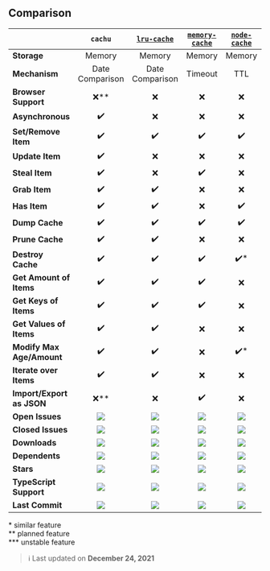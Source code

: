 ## Comparison

| | `cachu` | [`lru-cache`](https://npm.im/lru-cache) | [`memory-cache`](https://npm.im/memory-cache) | [`node-cache`](https://npm.im/node-cache) | [`flat-cache`](https://npm.im/flat-cache) | [`cache-base`](https://npm.im/cache-base)
| :--- | :----: | :----: | :----: | :----: | :----: | :----: |
| **Storage**  | Memory | Memory | Memory | Memory | Disk | Memory |
| **Mechanism**  | Date Comparison | Date Comparison | Timeout | TTL | Date Comparison | No Auto-Removing |
| **Browser Support**  | ❌** | ❌ | ❌ | ❌ | ❌ | ❌ |
| **Asynchronous** | ✔️ | ❌ | ❌ | ❌ | ❌ | ❌ |
| **Set/Remove Item**  | ✔️ | ✔️ | ✔️ | ✔️ | ✔️ | ✔️ |
| **Update Item** | ✔️ | ❌ | ❌ | ❌ | ❌ | ❌ |
| **Steal Item** | ✔️ | ❌ | ✔️ | ❌ | ❌ | ❌ |
| **Grab Item** | ✔️ | ✔️ | ❌ | ❌ | ❌ | ❌ |
| **Has Item** | ✔️ | ✔️ | ❌ | ✔️ | ❌ | ✔️ |
| **Dump Cache** | ✔️ | ✔️ | ✔️ | ✔️ | ❌ | ❌ |
| **Prune Cache** | ✔️ | ✔️ | ❌ | ❌ | ❌ | ❌ |
| **Destroy Cache** | ✔️ | ✔️ | ✔️ | ✔️* | ✔️ | ✔️ |
| **Get Amount of Items** | ✔️ | ✔️ | ✔️ | ❌ | ❌ | ✔️ |
| **Get Keys of Items** | ✔️ | ✔️ | ✔️ | ❌ | ❌ | ✔️ |
| **Get Values of Items** | ✔️ | ✔️ | ❌ | ❌ | ❌ | ❌ |
| **Modify Max Age/Amount** | ✔️ | ✔️ | ❌ | ✔️* | ❌ | ❌ |
| **Iterate over Items** | ✔️ | ✔️ | ❌ | ❌ | ❌ | ❌ |
| **Import/Export as JSON** | ❌** | ❌ | ✔️ | ❌ | ❌ | ❌ |
| **Open Issues** | ![][oi1] | ![][oi2] | ![][oi3] | ![][oi4] | ![][oi5] | ![][oi6] |
| **Closed Issues** | ![][ci1] | ![][ci2] | ![][ci3] | ![][ci4] | ![][ci5] | ![][ci6] |
| **Downloads** | ![][d1] | ![][d2] | ![][d3] | ![][d4] | ![][d5] | ![][d6] |
| **Dependents** | ![][de1] | ![][de2] | ![][de3] | ![][de4] | ![][de5] | ![][de6] |
| **Stars** | ![][s1] | ![][s2] | ![][s3] | ![][s4] | ![][s5] | ![][s6] |
| **TypeScript Support** | ![][ts1] | ![][ts2] | ![][ts3] | ![][ts4] | ![][ts5] | ![][ts6] |
| **Last Commit** | ![][lc1] | ![][lc2] | ![][lc3] | ![][lc4] | ![][lc5] | ![][lc6] |

\* similar feature  
\*\* planned feature  
\*\*\* unstable feature

> ℹ️ Last updated on **December 24, 2021**

<!-- open issues -->
[oi1]: https://badgen.net/github/open-issues/azurydev/cachu?color=grey&label
[oi2]: https://badgen.net/github/open-issues/isaacs/node-lru-cache?color=grey&label
[oi3]: https://badgen.net/github/open-issues/ptarjan/node-cache?color=grey&label
[oi4]: https://badgen.net/github/open-issues/node-cache/node-cache?color=grey&label
[oi5]: https://badgen.net/github/open-issues/royriojas/flat-cache?color=grey&label
[oi6]: https://badgen.net/github/open-issues/jonschlinkert/cache-base?color=grey&label

<!-- closed issues -->

[ci1]: https://badgen.net/github/closed-issues/azurydev/cachu?color=blue&label
[ci2]: https://badgen.net/github/closed-issues/isaacs/node-lru-cache?color=blue&label
[ci3]: https://badgen.net/github/closed-issues/ptarjan/node-cache?color=blue&label
[ci4]: https://badgen.net/github/closed-issues/node-cache/node-cache?color=blue&label
[ci5]: https://badgen.net/github/closed-issues/royriojas/flat-cache?color=blue&label
[ci6]: https://badgen.net/github/closed-issues/jonschlinkert/cache-base?color=blue&label

<!-- downloads -->

[d1]: https://badgen.net/npm/dm/cachu?color=green&label
[d2]: https://badgen.net/npm/dm/lru-cache?color=green&label
[d3]: https://badgen.net/npm/dm/memory-cache?color=green&label
[d4]: https://badgen.net/npm/dm/node-cache?color=green&label
[d5]: https://badgen.net/npm/dm/flat-cache?color=green&label
[d6]: https://badgen.net/npm/dm/cache-base?color=green&label

<!-- dependents -->

[de1]: https://badgen.net/npm/dependents/cachu?color=orange&label
[de2]: https://badgen.net/npm/dependents/lru-cache?color=orange&label
[de3]: https://badgen.net/npm/dependents/memory-cache?color=orange&label
[de4]: https://badgen.net/npm/dependents/node-cache?color=orange&label
[de5]: https://badgen.net/npm/dependents/flat-cache?color=orange&label
[de6]: https://badgen.net/npm/dependents/cache-base?color=orange&label

<!-- stars -->

[s1]: https://badgen.net/github/stars/azurydev/cachu?color=yellow&label
[s2]: https://badgen.net/github/stars/isaacs/node-lru-cache?color=yellow&label
[s3]: https://badgen.net/github/stars/ptarjan/node-cache?color=yellow&label
[s4]: https://badgen.net/github/stars/node-cache/node-cache?color=yellow&label
[s5]: https://badgen.net/github/stars/royriojas/flat-cache?color=yellow&label
[s6]: https://badgen.net/github/stars/jonschlinkert/cache-base?color=yellow&label

<!-- typescript support -->

[ts1]: https://badgen.net/badge/t/included/blue?label
[ts2]: https://badgen.net/badge/t/third%20party/cyan?label
[ts3]: https://badgen.net/badge/t/third%20party/cyan?label
[ts4]: https://badgen.net/badge/t/included/blue?label
[ts5]: https://badgen.net/badge/t/third%20party/cyan?label
[ts6]: https://badgen.net/badge/t/none/grey?label

<!-- last commit -->

[lc1]: https://badgen.net/github/last-commit/azurydev/cachu?color=grey&label
[lc2]: https://badgen.net/github/last-commit/isaacs/node-lru-cache?color=grey&label
[lc3]: https://badgen.net/github/last-commit/ptarjan/node-cache?color=grey&label
[lc4]: https://badgen.net/github/last-commit/node-cache/node-cache?color=grey&label
[lc5]: https://badgen.net/github/last-commit/royriojas/flat-cache?color=grey&label
[lc6]: https://badgen.net/github/last-commit/jonschlinkert/cache-base?color=grey&label

